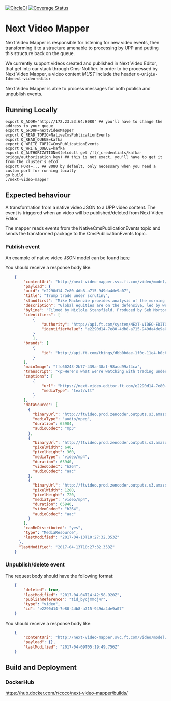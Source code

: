 [![CircleCI](https://circleci.com/gh/Financial-Times/upp-next-video-mapper.svg?style=svg)](https://circleci.com/gh/Financial-Times/upp-next-video-mapper)
[![Coverage Status](https://coveralls.io/repos/github/Financial-Times/next-video-mapper/badge.svg?branch=master)](https://coveralls.io/github/Financial-Times/next-video-mapper?branch=master)

# Next Video Mapper
Next Video Mapper is responsible for listening for new video events, then transforming it to a structure amenable to processing by UPP and putting this structure back on the queue.

We currently support videos created and published in Next Video Editor, that get into our stack through Cms-Notifier. In order to be processed by Next Video Mapper, a video content *MUST* include the header `X-Origin-Id=next-video-editor`

Next Video Mapper is able to process messages for both publish and unpublish events.

## Running Locally

```
export Q_ADDR="http://172.23.53.64:8080" ## you'll have to change the address to your queue
export Q_GROUP=nextVideoMapper
export Q_READ_TOPIC=NativeCmsPublicationEvents
export Q_READ_QUEUE=kafka
export Q_WRITE_TOPIC=CmsPublicationEvents
export Q_WRITE_QUEUE=kafka
export Q_AUTHORIZATION=$(etcdctl get /ft/_credentials/kafka-bridge/authorization_key) ## this is not exact, you'll have to get it from the cluster's etcd
export PORT=... ## 8080 by default, only necessary when you need a custom port for running locally 
go build
./next-video-mapper
```

## Expected behaviour 

A transformation from a native video JSON to a UPP video content. The event is triggered when an video will be published/deleted from Next Video Editor.

The mapper reads events from the NativeCmsPublicationEvents topic and sends the transformed package to the CmsPublicationEvents topic. 

### Publish event

An example of native video JSON model can be found [here](https://gist.github.com/tosan88/580a10da0b5ef3df0a89d40acfe957c7) 

You should receive a response body like:

```json
	{
  		"contentUri": "http://next-video-mapper.svc.ft.com/video/model/e2290d14-7e80-4db8-a715-949da4de9a07",
  		"payload": {
	    "uuid": "e2290d14-7e80-4db8-a715-949da4de9a07",
	    "title": "Trump trade under scrutiny",
    	"standfirst": "Mike Mackenzie provides analysis of the morning's market news",
    	"description": "Global equities are on the defensive, led by weaker commodities and financials as investors scrutinise the viability of the Trump trade. The FT's Mike Mackenzie reports.",
    	"byline": "Filmed by Niclola Stansfield. Produced by Seb Morton-Clark.",
    	"identifiers": [
      		{
        		"authority": "http://api.ft.com/system/NEXT-VIDEO-EDITOR",
        		"identifierValue": "e2290d14-7e80-4db8-a715-949da4de9a07"
      		}
    		],
    	"brands": [
      		{
        		"id": "http://api.ft.com/things/dbb0bdae-1f0c-11e4-b0cb-b2227cce2b54"
      		}
    	],
    	"mainImage": "ffc60243-2b77-439a-38af-98acd99af4ca",
    	"transcript": "<p>Here's what we're watching with trading underway in London. Global equities under pressure led by weaker commodities and financials as investors scrutinise the viability of the Trump trade. The dollar is weaker. Havens like yen, gold, and government bonds finding buyers. </p><p>As the dust settles over the failure to replace Obamacare, focus now on whether tax reform and other fiscal measures will eventuate. This is where the rubber meets the road for the Trump trade. High flying equity markets had been underpinned by the promise of big tax cuts and fiscal stimulus. And Wall Street is souring. </p><p>One big beneficiary of lower corporate taxes under Trump are small caps. They are now down 2 and 1/2% for the year. While the sector is still much higher since November, this is a key market barometer of prospects for the Trump trade. </p><p>Now while many still think some measure of tax reform or spending will eventuate, markets are very wary, namely of the risk that Congress and the Trump administration fail to reach agreement on legislation, that unlike health care reform, matters a great deal more to investors. </p><p>[MUSIC PLAYING] </p>",
    	"captions": [
      		{
        		"url": "https://next-video-editor.ft.com/e2290d14-7e80-4db8-a715-949da4de9a07.vtt",
        		"mediaType": "text/vtt"
      		}
    	],		
	    "dataSource": [
	      {
	        "binaryUrl": "http://ftvideo.prod.zencoder.outputs.s3.amazonaws.com/e2290d14-7e80-4db8-a715-949da4de9a07/0x0.mp3",
	        "mediaType": "audio/mpeg",
	        "duration": 65904,
	        "audioCodec": "mp3"
	      },
	      {
	        "binaryUrl": "http://ftvideo.prod.zencoder.outputs.s3.amazonaws.com/e2290d14-7e80-4db8-a715-949da4de9a07/640x360.mp4",
	        "pixelWidth": 640,
	        "pixelHeight": 360,
	        "mediaType": "video/mp4",
	        "duration": 65940,
	        "videoCodec": "h264",
	        "audioCodec": "aac"
	      },
	      {
	        "binaryUrl": "http://ftvideo.prod.zencoder.outputs.s3.amazonaws.com/e2290d14-7e80-4db8-a715-949da4de9a07/1280x720.mp4",
	        "pixelWidth": 1280,
	        "pixelHeight": 720,
	        "mediaType": "video/mp4",
	        "duration": 65940,
	        "videoCodec": "h264",
	        "audioCodec": "aac"
	      }
    	],
	    "canBeDistributed": "yes",
	    "type": "MediaResource",
	    "lastModified": "2017-04-13T10:27:32.353Z"
	  },
	  "lastModified": "2017-04-13T10:27:32.353Z"
	}
```

### Unpublish/delete event
The request body should have the following format:
```json
	{
		"deleted": true,
		"lastModified": "2017-04-04T14:42:58.920Z",
		"publishReference": "tid_bycjmmcj4r",
		"type": "video",
		"id": "e2290d14-7e80-4db8-a715-949da4de9a07"
	}
```

You should receive a response body like:
```json 
	{
  		"contentUri": "http://next-video-mapper.svc.ft.com/video/model/e2290d14-7e80-4db8-a715-949da4de9a07",
  		"payload": {},
  		"lastModified": "2017-04-09T05:19:49.756Z"
	}
```

## Build and Deployment

### DockerHub

https://hub.docker.com/r/coco/next-video-mapper/builds/
